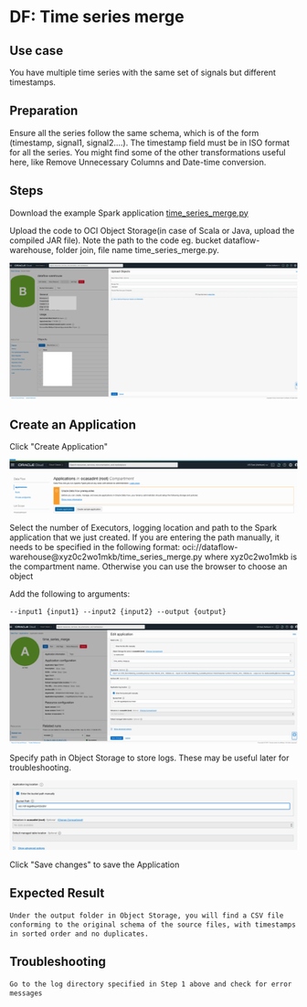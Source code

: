 # DF: Time series merge

## Use case


You have multiple time series with the same set of signals but different timestamps.


## Preparation

Ensure all the series follow the same schema, which is of the form (timestamp, signal1, signal2....). The timestamp field must be in ISO format for all the
series. You might find some of the other transformations useful here, like Remove Unnecessary Columns and Date-time conversion.

## Steps


Download the example Spark application [time_series_merge.py](./example_code/time_series_merge.py)


Upload the code to OCI Object Storage(in case of Scala or Java, upload the compiled JAR file). Note the path to the code eg. bucket dataflow-
warehouse, folder join, file name time_series_merge.py.

![image info](./utils/upload_object.png)

## Create an Application


Click "Create Application"

![image info](./utils/TSM2.png)


Select the number of Executors, logging location and path to the Spark application that we just created. If you are entering the path manually, it needs to
be specified in the following format: oci://dataflow-warehouse@xyz0c2wo1mkb/time_series_merge.py where xyz0c2wo1mkb is the compartment name.
Otherwise you can use the browser to choose an object


Add the following to arguments:

```
--input1 {input1} --input2 {input2} --output {output}
```

![image info](./utils/TSM3.png)

Specify path in Object Storage to store logs. These may be useful later for troubleshooting.


![image info](./utils/TSM5.png)

Click "Save changes" to save the Application

## Expected Result

```
Under the output folder in Object Storage, you will find a CSV file conforming to the original schema of the source files, with timestamps in sorted order and no duplicates.
```
## Troubleshooting

```
Go to the log directory specified in Step 1 above and check for error messages
```

